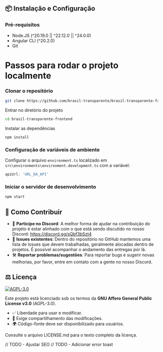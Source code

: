 ## 📦 Instalação e Configuração

### Pré-requisitos
- Node.JS (^20.19.0 || ^22.12.0 || ^24.0.0)
- Angular CLI (^20.2.0)
- Git

# Passos para rodar o projeto localmente

### Clonar o repositório
```bash
git clone https://github.com/brasil-transparente/brasil-transparente-frontend.git
```

Entrar no diretório do projeto
```bash
cd brasil-transparente-frontend
```

Instalar as dependências
```bash
npm install
```

### Configuração de variáveis de ambiente
Configurar o arquivo `environment.ts` localizado em `src\environments\environment.development.ts` com a variável: 
```typescript
apiUrl: 'URL_DA_API'
```

### Iniciar o servidor de desenvolvimento

```bash
npm start
```

## 🤝 Como Contribuir
- 📌 **Participe no Discord**: A melhor forma de ajudar na contribuição do projeto é estar alinhado com o que está sendo discutido no nosso Discord:
  https://discord.gg/sQbf3bSzt4
- 🐛 **Issues existentes**: Dentro do repositório no GitHub mantemos uma lista de Issues que devem trabalhadas, geralmente alocadas dentro de projetos. É possível acompanhar o andamento das entregas por lá.
- 🛠️ **Reportar problemas/sugestões**: Para reportar bugs e sugerir novas melhorias, por favor, entre em contato com a gente no nosso Discord.

## ⚖️ Licença
[![AGPL-3.0](https://img.shields.io/badge/License-AGPL_v3-blue.svg)](https://www.gnu.org/licenses/agpl-3.0)

Este projeto está licenciado sob os termos da **GNU Affero General Public License v3.0** (AGPL-3.0).
- ✅ Liberdade para usar e modificar.
- 🔁 Exige compartilhamento das modificações.
- 🌍 Código-fonte deve ser disponibilizado para usuários.

Consulte o arquivo LICENSE.md para o texto completo da licença.


// TODO - Ajustar SEO
// TODO - Adicionar error toast